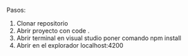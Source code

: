 Pasos:
1. Clonar repositorio 
2. Abrir proyecto con code .
3. Abrir terminal en visual studio poner comando npm install
4. Abrir en el explorador localhost:4200